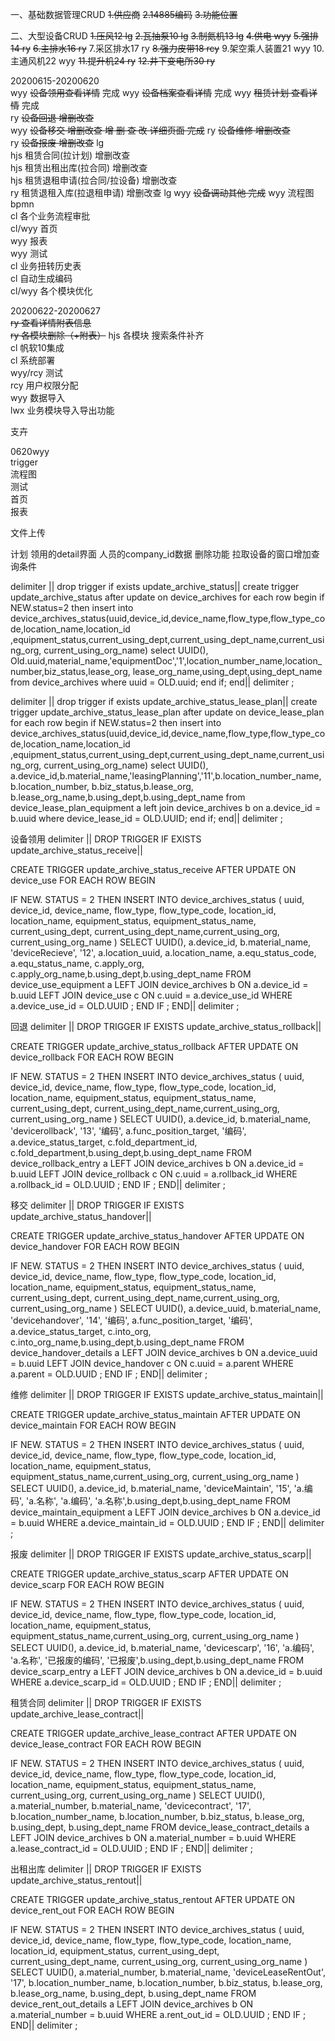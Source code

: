 一、基础数据管理CRUD
    ~~1.供应商~~
    ~~2.14885编码~~
    ~~3.功能位置~~
    
二、大型设备CRUD
    ~~1.压风12      lg~~
    ~~2.瓦抽泵10    lg~~
    ~~3.制氮机13    lg~~
    ~~4.供电           wyy~~
    ~~5.强排14          ry~~
    ~~6.主排水16        ry~~
    7.采区排水17      ry
    ~~8.强力皮带18      rcy~~
    9.架空乘人装置21   wyy
    10.主通风机22     wyy
    ~~11.提升机24       ry~~
    ~~12.井下变电所30    ry~~
    
    
20200615-20200620   
wyy ~~设备领用查看详情~~    完成
wyy ~~设备档案查看详情~~  完成
wyy ~~租赁计划 查看详情~~  完成  
ry  ~~设备回退 增删改查~~   
wyy ~~设备移交 增删改查   增 删 查 改 详细页面 完成~~
ry  ~~设备维修 增删改查~~   
ry  ~~设备报废 增删改查~~  lg  
hjs 租赁合同(拉计划) 增删改查   
hjs 租赁出租出库(拉合同) 增删改查     
hjs 租赁退租申请(拉合同/拉设备) 增删改查     
ry  租赁退租入库(拉退租申请) 增删改查   lg
wyy ~~设备调动其他 完成~~
wyy 流程图bpmn   
cl  各个业务流程审批    
cl/wyy 首页   
wyy 报表  
wyy 测试   
cl 业务扭转历史表   
cl 自动生成编码     
cl/wyy 各个模块优化    

20200622-20200627   
~~ry 查看详情附表信息~~   
~~ry 各模块删除（+附表）~~
hjs 各模块 搜索条件补齐   
cl 帆软10集成   
cl 系统部署          
wyy/rcy 测试      
rcy 用户权限分配   
wyy 数据导入        
lwx 业务模块导入导出功能   

支卉


0620wyy   
trigger   
流程图   
测试  
首页  
报表   

文件上传    

计划 领用的detail界面
人员的company_id数据
删除功能
拉取设备的窗口增加查询条件


delimiter ||
drop trigger if exists update_archive_status||
create trigger update_archive_status after update on device_archives for each row
begin
if NEW.status=2 then
insert into device_archives_status(uuid,device_id,device_name,flow_type,flow_type_code,location_name,location_id
,equipment_status,current_using_dept,current_using_dept_name,current_using_org, current_using_org_name)
select UUID(), Old.uuid,material_name,'equipmentDoc','1',location_number_name,location_number,biz_status,lease_org,
       lease_org_name,using_dept,using_dept_name from device_archives where uuid = OLD.uuid;
end if;
end||
delimiter ;     

 

delimiter ||
drop trigger if exists update_archive_status_lease_plan||
create trigger update_archive_status_lease_plan after update on device_lease_plan for each row
begin
if NEW.status=2 then
insert into device_archives_status(uuid,device_id,device_name,flow_type,flow_type_code,location_name,location_id
,equipment_status,current_using_dept,current_using_dept_name,current_using_org, current_using_org_name)
select UUID(), a.device_id,b.material_name,'leasingPlanning','11',b.location_number_name,b.location_number,
       b.biz_status,b.lease_org,
       b.lease_org_name,b.using_dept,b.using_dept_name from device_lease_plan_equipment a
                     left join device_archives b on a.device_id = b.uuid
where device_lease_id = OLD.UUID;
end if;
end||
delimiter ;      

设备领用
delimiter ||
DROP TRIGGER
IF EXISTS update_archive_status_receive||

CREATE TRIGGER update_archive_status_receive AFTER UPDATE ON device_use FOR EACH ROW
BEGIN

IF NEW. STATUS = 2 THEN
	INSERT INTO device_archives_status (
		uuid,
		device_id,
		device_name,
		flow_type,
		flow_type_code,
		location_id,
		location_name,
		equipment_status,
		equipment_status_name,
		current_using_dept,
		current_using_dept_name,current_using_org, current_using_org_name
	) SELECT
		UUID(),
		a.device_id,
		b.material_name,
		'deviceRecieve',
		'12',
		a.location_uuid,
		a.location_name,
		a.equ_status_code,
		a.equ_status_name,
		c.apply_org,
		c.apply_org_name,b.using_dept,b.using_dept_name
	FROM
		device_use_equipment a
	LEFT JOIN device_archives b ON a.device_id = b.uuid
	LEFT JOIN device_use c ON c.uuid = a.device_use_id
	WHERE
		a.device_use_id = OLD.UUID ;
	END
	IF ;
	END||
delimiter ;      


回退
delimiter ||
DROP TRIGGER
IF EXISTS update_archive_status_rollback||

CREATE TRIGGER update_archive_status_rollback AFTER UPDATE ON device_rollback FOR EACH ROW
BEGIN

IF NEW. STATUS = 2 THEN
	INSERT INTO device_archives_status (
		uuid,
		device_id,
		device_name,
		flow_type,
		flow_type_code,
		location_id,
		location_name,
		equipment_status,
		equipment_status_name,
		current_using_dept,
		current_using_dept_name,current_using_org, current_using_org_name
	) SELECT
		UUID(),
		a.device_id,
		b.material_name,
		'devicerollback',
		'13',
		'编码',
		a.func_position_target,
		'编码',
		a.device_status_target,
		c.fold_department_id,
		c.fold_department,b.using_dept,b.using_dept_name
	FROM
		device_rollback_entry a
	LEFT JOIN device_archives b ON a.device_id = b.uuid
	LEFT JOIN device_rollback c ON c.uuid = a.rollback_id
	WHERE
		a.rollback_id = OLD.UUID ;
	END
	IF ;
	END||
delimiter ;   

移交
delimiter ||
DROP TRIGGER
IF EXISTS update_archive_status_handover||

CREATE TRIGGER update_archive_status_handover AFTER UPDATE ON device_handover FOR EACH ROW
BEGIN

IF NEW. STATUS = 2 THEN
	INSERT INTO device_archives_status (
		uuid,
		device_id,
		device_name,
		flow_type,
		flow_type_code,
		location_id,
		location_name,
		equipment_status,
		equipment_status_name,
		current_using_dept,
		current_using_dept_name,current_using_org, current_using_org_name
	) SELECT
		UUID(),
		a.device_uuid,
		b.material_name,
		'devicehandover',
		'14',
		'编码',
		a.func_position_target,
		'编码',
		a.device_status_target,
		c.into_org,
		c.into_org_name,b.using_dept,b.using_dept_name
	FROM
		device_handover_details a
	LEFT JOIN device_archives b ON a.device_uuid = b.uuid
	LEFT JOIN device_handover c ON c.uuid = a.parent
	WHERE
		a.parent = OLD.UUID ;
	END
	IF ;
	END||
delimiter ;        


维修
delimiter ||
DROP TRIGGER
IF EXISTS update_archive_status_maintain||

CREATE TRIGGER update_archive_status_maintain AFTER UPDATE ON device_maintain FOR EACH ROW
BEGIN

IF NEW. STATUS = 2 THEN
	INSERT INTO device_archives_status (
		uuid,
		device_id,
		device_name,
		flow_type,
		flow_type_code,
		location_id,
		location_name,
		equipment_status,
		equipment_status_name,current_using_org, current_using_org_name
	) SELECT
		UUID(),
		a.device_id,
		b.material_name,
		'deviceMaintain',
		'15',
		'a.编码',
		'a.名称',
		'a.编码',
		'a.名称',b.using_dept,b.using_dept_name
	FROM
		device_maintain_equipment a
	LEFT JOIN device_archives b ON a.device_id = b.uuid
	WHERE
		a.device_maintain_id = OLD.UUID ;
	END
	IF ;
	END||
delimiter ;       


报废
delimiter ||
DROP TRIGGER
IF EXISTS update_archive_status_scarp||

CREATE TRIGGER update_archive_status_scarp AFTER UPDATE ON device_scarp FOR EACH ROW
BEGIN

IF NEW. STATUS = 2 THEN
	INSERT INTO device_archives_status (
		uuid,
		device_id,
		device_name,
		flow_type,
		flow_type_code,
		location_id,
		location_name,
		equipment_status,
		equipment_status_name,current_using_org, current_using_org_name
	) SELECT
		UUID(),
		a.device_id,
		b.material_name,
		'devicescarp',
		'16',
		'a.编码',
		'a.名称',
		'已报废的编码',
		'已报废',b.using_dept,b.using_dept_name
	FROM
		device_scarp_entry a
	LEFT JOIN device_archives b ON a.device_id = b.uuid
	WHERE
		a.device_scarp_id = OLD.UUID ;
	END
	IF ;
	END||
delimiter ;    


租赁合同
delimiter ||
DROP TRIGGER
IF EXISTS update_archive_lease_contract||

CREATE TRIGGER update_archive_lease_contract AFTER UPDATE ON device_lease_contract FOR EACH ROW
BEGIN

IF NEW. STATUS = 2 THEN
	INSERT INTO device_archives_status (
		uuid,
		device_id,
		device_name,
		flow_type,
		flow_type_code,
		location_id,
		location_name,
		equipment_status,
		equipment_status_name,
		current_using_org,
		current_using_org_name
	) SELECT
		UUID(),
		a.material_number,
		b.material_name,
		'devicecontract',
		'17',
		b.location_number_name,
		b.location_number,
		b.biz_status,
		b.lease_org,
		b.using_dept,
		b.using_dept_name
	FROM
		device_lease_contract_details a
	LEFT JOIN device_archives b ON a.material_number = b.uuid
	WHERE
		a.lease_contract_id = OLD.UUID ;
	END
	IF ;
	END||
delimiter ;    

出租出库
delimiter ||
DROP TRIGGER
IF EXISTS update_archive_status_rentout||

CREATE TRIGGER update_archive_status_rentout AFTER UPDATE ON device_rent_out FOR EACH ROW
BEGIN

IF NEW. STATUS = 2 THEN
	INSERT INTO device_archives_status (
		uuid,
		device_id,
		device_name,
		flow_type,
		flow_type_code,
		location_name,
		location_id,
		equipment_status,
		current_using_dept,
		current_using_dept_name,
		current_using_org,
		current_using_org_name
	) SELECT
		UUID(),
		a.material_number,
		b.material_name,
		'deviceLeaseRentOut',
		'17',
		b.location_number_name,
		b.location_number,
		b.biz_status,
		b.lease_org,
		b.lease_org_name,
		b.using_dept,
		b.using_dept_name
	FROM
		device_rent_out_details a
	LEFT JOIN device_archives b ON a.material_number = b.uuid
	WHERE
		a.rent_out_id = OLD.UUID ;
	END
	IF ;
	END||
delimiter ;      








